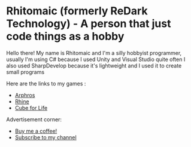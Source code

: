 # Rhitomaic (formerly ReDark Technology) - A person that just code things as a hobby
 Hello there! My name is Rhitomaic and I'm a silly hobbyist programmer,
 usually I'm using C# because I used Unity and Visual Studio quite often
 I also used SharpDevelop because it's lightweight and I used it to create small programs
 
 Here are the links to my games :
 - [Arphros](https://arphros.kjn.in.th/)
 - [Rhine](https://gamejolt.com/games/rhine/801760)
 - [Cube for Life](https://redark-technology.itch.io/cubeforlife)
 
 Advertisement corner:
 - [Buy me a coffee!](https://ko-fi.com/bunzhizendi)
 - [Subscribe to my channel](https://www.youtube.com/@rhitomaic)
